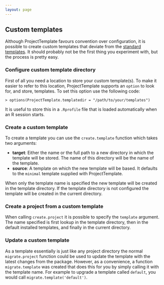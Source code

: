 ```yaml
---
layout: page
---
```

## Custom templates
Although ProjectTemplate favours convention over configuration, it is possible to create custom templates that deviate
from the [standard templates](./architecture.html). It should probably not be the first thing you experiment with, but
the process is pretty easy.

### Configure custom template directory
First of all you need a location to store your custom template(s). To make it easier to refer to this location,
ProjectTemplate supports an `option` to look for, and store, templates. To set this option use the following code:

    > options(ProjectTemplate.templatedir = "/path/to/your/templates")

It is useful to store this in a `.Rprofile` file that is loaded automatically when an R session starts.

### Create a custom template
To create a template you can use the `create.template` function which takes two arguments:

 * **target**: Either the name or the full path to a new directory in which the template will be stored.
   The name of this directory will be the name of the template.
 * **source**: A template on which the new template will be based.
   It defaults to the `minimal` template supplied with ProjectTemplate.

When only the template name is specified the new template will be created in the template directory. If the template
directory is not configured the template will be created in the current directory.

### Create a project from a custom template
When calling `create.project` it is possible to specify the `template` argument. The name specified is first lookup in
the template directory, then in the default installed templates, and finally in the current directory.

### Update a custom template
As a template essentially is just like any project directory the normal `migrate.project` function could be used to
update the template with the latest changes from the package. However, as a convenience, a function `migrate.template`
was created that does this for you by simply calling it with the template name. For example to upgrade a template called
`default`, you would call `migrate.template('default')`.
